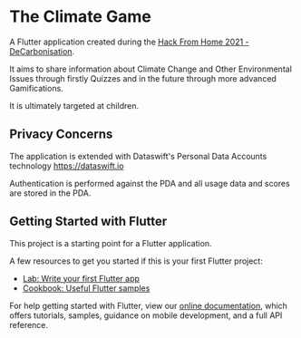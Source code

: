 # The Climate Game

A Flutter application created during the [Hack From Home 2021 - DeCarbonisation](https://hackfromhome.com).

It aims to share information about Climate Change and Other Environmental Issues through firstly Quizzes 
and in the future through more advanced Gamifications.

It is ultimately targeted at children.

## Privacy Concerns
The application is extended with Dataswift's Personal Data Accounts technology https://dataswift.io

Authentication is performed against the PDA and all usage data and scores are stored in the PDA.

## Getting Started with Flutter

This project is a starting point for a Flutter application.

A few resources to get you started if this is your first Flutter project:

- [Lab: Write your first Flutter app](https://flutter.dev/docs/get-started/codelab)
- [Cookbook: Useful Flutter samples](https://flutter.dev/docs/cookbook)

For help getting started with Flutter, view our
[online documentation](https://flutter.dev/docs), which offers tutorials,
samples, guidance on mobile development, and a full API reference.
